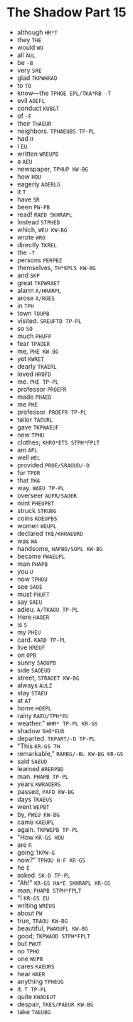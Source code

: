 # The Shadow Part 15

* although `HR*T`
* they `THE`
* would `WO`
* all `AUL`
* be `-B`
* very `SRE`
* glad `TKPWHRAD`
* to `TO`
* know—the `TPHOE EPL/TKA*RB -T`
* evil `AOEFL`
* conduct `KUBGT`
* of `-F`
* their `THAEUR`
* neighbors. `TPHAEUBS TP-PL`
* had `H`
* I `EU`
* written `WREUPB`
* a `AEU`
* newspaper, `TPHUP KW-BG`
* how `HOU`
* eagerly `AOERLG`
* it `T`
* have `SR`
* been `PW-PB`
* read! `RAED SKHRAPL`
* Instead `STPHED`
* which, `WEU KW-BG`
* wrote `WRO`
* directly `TKREL`
* the `-T`
* persons `PERPBZ`
* themselves, `TH*EPLS KW-BG`
* and `SKP`
* great `TKPWRAET`
* alarm `A/HRARPL`
* arose `A/ROES`
* in `TPH`
* town `TOUPB`
* visited. `SREUFTD TP-PL`
* so `SO`
* much `PHUFP`
* fear `TPAOER`
* me, `PHE KW-BG`
* yet `KWRET`
* dearly `TKAERL`
* loved `HROFD`
* me. `PHE TP-PL`
* professor `PROEFR`
* made `PHAED`
* me `PHE`
* professor. `PROEFR TP-PL`
* tailor `TAEURL`
* gave `TKPWAEUF`
* new `TPHU`
* clothes; `KHRO*ETS STPH*FPLT`
* am `APL`
* well `WEL`
* provided `PROE/SRAOUD/-D`
* for `TPOR`
* that `THA`
* way. `WAEU TP-PL`
* overseer `AUFR/SAOER`
* mint `PHEUPBT`
* struck `STRUBG`
* coins `KOEUPBS`
* women `WEUPL`
* declared `TKE/KHRAEURD`
* was `WA`
* handsome, `HAPBD/SOPL KW-BG`
* became `PWAEUPL`
* man `PHAPB`
* you `U`
* now `TPHOU`
* see `SAOE`
* must `PHUFT`
* say `SAEU`
* adieu. `A/TKAOU TP-PL`
* Here `HAOER`
* is `S`
* my `PHEU`
* card. `KARD TP-PL`
* live `HREUF`
* on `OPB`
* sunny `SAOUPB`
* side `SAOEUD`
* street, `STRAOET KW-BG`
* always `AULZ`
* stay `STAEU`
* at `AT`
* home `HOEPL`
* rainy `RAEU/TPH*EU`
* weather." `WHR* TP-PL KR-GS`
* shadow `SHO*EUD`
* departed. `TKPART/-D TP-PL`
* "This `KR-GS TH`
* remarkable," `RARBG/-BL KW-BG KR-GS`
* said `SAEUD`
* learned `HRERPBD`
* man. `PHAPB TP-PL`
* years `KWRAOERS`
* passed, `PAFD KW-BG`
* days `TKAEUS`
* went `WEPBT`
* by, `PWEU KW-BG`
* came `KAEUPL`
* again. `TKPWEPB TP-PL`
* "How `KR-GS HOU`
* are `R`
* going `TKPW-G`
* now?" `TPHOU H-F KR-GS`
* he `E`
* asked. `SK-D TP-PL`
* "Ah!" `KR-GS HA*E SKHRAPL KR-GS`
* man; `PHAPB STPH*FPLT`
* "I `KR-GS EU`
* writing `WREUG`
* about `PW`
* true, `TRAOU KW-BG`
* beautiful, `PWAOUFL KW-BG`
* good; `TKPWAOD STPH*FPLT`
* but `PWUT`
* no `TPHO`
* one `WUPB`
* cares `KAEURS`
* hear `HAER`
* anything `TPHEUG`
* it. `T TP-PL`
* quite `KWAOEUT`
* despair, `TKES/PAEUR KW-BG`
* take `TAEUBG`
